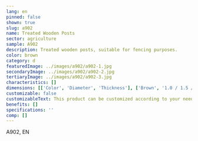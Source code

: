 ```yaml
---
lang: en
pinned: false
shown: true
slug: a902
name: Treated Wooden Posts
sector: agriculture
sample: A902
description: Treated wooden posts, suitable for fencing purposes.
color: brown
category: d
featuredImage: ../images/a902/a902-1.jpg
secondaryImage: ../images/a902/a902-2.jpg
tertiaryImage: ../images/a902/a902-3.jpg
characteristics: []
dimensions: [['Color', 'Diameter', 'Thickness'], ['Brown', '1.0 / 1.5 / 2.0 /2.5', 'Upon request']]
customizable: false
customizableText: This product can be customized according to your needs. Contact us for more information.
benefits: []
specifications: ''
comp: []
---
```


A902, EN
